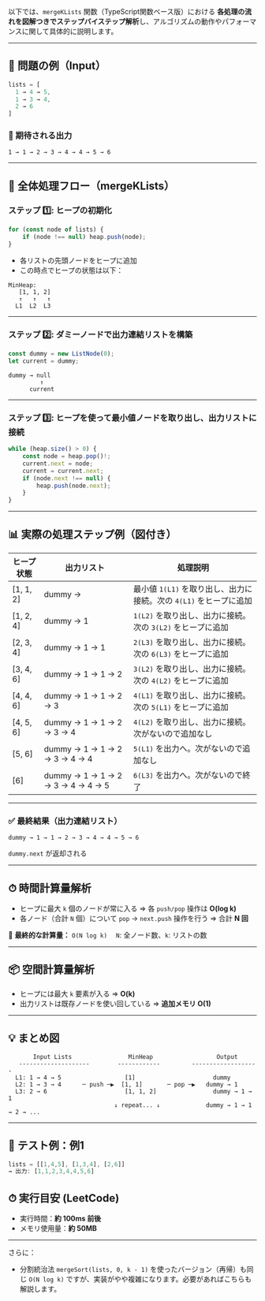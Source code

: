 以下では、`mergeKLists` 関数（TypeScript関数ベース版）における **各処理の流れを図解つきでステップバイステップ解析**し、アルゴリズムの動作やパフォーマンスに関して具体的に説明します。

---

## 🧩 問題の例（Input）

```ts
lists = [
  1 → 4 → 5,
  1 → 3 → 4,
  2 → 6
]
```

### 🔄 期待される出力

```
1 → 1 → 2 → 3 → 4 → 4 → 5 → 6
```

---

## 🧠 全体処理フロー（mergeKLists）

### ステップ 1️⃣: ヒープの初期化

```ts
for (const node of lists) {
    if (node !== null) heap.push(node);
}
```

- 各リストの先頭ノードをヒープに追加
- この時点でヒープの状態は以下：

```
MinHeap:
   [1, 1, 2]
   ↑   ↑   ↑
  L1  L2  L3
```

---

### ステップ 2️⃣: ダミーノードで出力連結リストを構築

```ts
const dummy = new ListNode(0);
let current = dummy;
```

```
dummy → null
         ↑
      current
```

---

### ステップ 3️⃣: ヒープを使って最小値ノードを取り出し、出力リストに接続

```ts
while (heap.size() > 0) {
    const node = heap.pop()!;
    current.next = node;
    current = current.next;
    if (node.next !== null) {
        heap.push(node.next);
    }
}
```

---

## 📊 実際の処理ステップ例（図付き）

| ヒープ状態 | 出力リスト                        | 処理説明                                                           |
| ---------- | --------------------------------- | ------------------------------------------------------------------ |
| \[1, 1, 2] | dummy →                           | 最小値 `1(L1)` を取り出し、出力に接続。次の `4(L1)` をヒープに追加 |
| \[1, 2, 4] | dummy → 1                         | `1(L2)` を取り出し、出力に接続。次の `3(L2)` をヒープに追加        |
| \[2, 3, 4] | dummy → 1 → 1                     | `2(L3)` を取り出し、出力に接続。次の `6(L3)` をヒープに追加        |
| \[3, 4, 6] | dummy → 1 → 1 → 2                 | `3(L2)` を取り出し、出力に接続。次の `4(L2)` をヒープに追加        |
| \[4, 4, 6] | dummy → 1 → 1 → 2 → 3             | `4(L1)` を取り出し、出力に接続。次の `5(L1)` をヒープに追加        |
| \[4, 5, 6] | dummy → 1 → 1 → 2 → 3 → 4         | `4(L2)` を取り出し、出力に接続。次がないので追加なし               |
| \[5, 6]    | dummy → 1 → 1 → 2 → 3 → 4 → 4     | `5(L1)` を出力へ。次がないので追加なし                             |
| \[6]       | dummy → 1 → 1 → 2 → 3 → 4 → 4 → 5 | `6(L3)` を出力へ。次がないので終了                                 |

---

### ✅ 最終結果（出力連結リスト）

```
dummy → 1 → 1 → 2 → 3 → 4 → 4 → 5 → 6
```

`dummy.next` が返却される

---

## ⏱ 時間計算量解析

- ヒープに最大 `k` 個のノードが常に入る ⇒ 各 `push/pop` 操作は **O(log k)**
- 各ノード（合計 `N` 個）について `pop` → `next.push` 操作を行う ⇒ 合計 **N 回**

📌 **最終的な計算量：** `O(N log k)`
　`N`: 全ノード数、`k`: リストの数

---

## 📦 空間計算量解析

- ヒープには最大 `k` 要素が入る ⇒ **O(k)**
- 出力リストは既存ノードを使い回している ⇒ **追加メモリ O(1)**

---

## 💡 まとめ図

```
       Input Lists                MinHeap                  Output
   --------------------        ------------         -------------------
  L1: 1 → 4 → 5                  [1]                      dummy
  L2: 1 → 3 → 4      ─ push ─▶  [1, 1]       ─ pop ─▶   dummy → 1
  L3: 2 → 6                      [1, 1, 2]                dummy → 1 → 1
                              ↓ repeat... ↓             dummy → 1 → 1 → 2 → ...
```

---

## 🧪 テスト例：例1

```ts
lists = [[1,4,5], [1,3,4], [2,6]]
→ 出力: [1,1,2,3,4,4,5,6]
```

## ⏱ 実行目安 (LeetCode)

- 実行時間：**約 100ms 前後**
- メモリ使用量：**約 50MB**

---

さらに：

- 分割統治法 `mergeSort(lists, 0, k - 1)` を使ったバージョン（再帰）も同じ `O(N log k)` ですが、実装がやや複雑になります。必要があればこちらも解説します。
